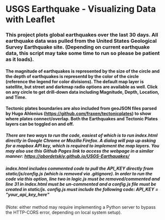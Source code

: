 # USGS Earthquake - Visualizing Data with Leaflet

### This project plots global earthquakes over the last 30 days. All earthquake data was pulled from the United States Geological Survey Earthquake site. (Depending on current earthquake data, this script may take some time to run so please be patient as it loads).

#### The magnitude of earthquakes is represented by the size of the circle and the depth of earthquakes is representd by the color of the circle (reference the legend for color divisions). The default map layer is satellite, but street and darkmap radio options are available as well. Click on any circle to get drill-down data including Magnitude, Depth, Location, and Time.

#### Tectonic plates boundaries are also included from geoJSON files parsed by Hugo Ahlenius (https://github.com/fraxen/tectonicplates) to show where plates connect/overlap. Both the Earthquakes and Tectonic Plates layers can be toggled on and off.


##### There are two ways to run the code, easiest of which is to run index.html directly in Google Chrome or Mozilla Firefox. A dialog will pop up asking for a mapbox API key, which is required to implement the map layers. You may also use this Github Pages link to access the webpage in a similar manner: https://abordetskiy.github.io/USGS-Earthquakes/

##### index.html includes commented code to pull the API_KEY directly from static/js/config.js (which is removed via .gitignore). In order to run the code via this option, line two in logic.js must be removed/commented and line 31 in index.html must be un-commented and a config.js file must be created in static/js. config.js must include the following code:     API_KEY = "your_api_key_here"

(Note: either method may require implementing a Python server to bypass the HTTP-CORS error, depending on local system setup).
